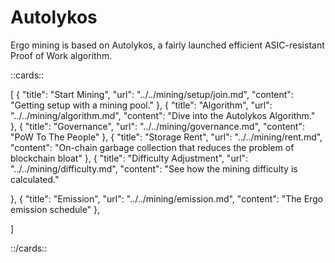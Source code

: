 # Autolykos

Ergo mining is based on Autolykos, a fairly launched efficient ASIC-resistant Proof of Work algorithm. 

::cards::

[
  {
    "title": "Start Mining",
    "url": "../../mining/setup/join.md",
    "content": "Getting setup with a mining pool."
  },
  {
    "title": "Algorithm",
    "url": "../../mining/algorithm.md",
    "content": "Dive into the Autolykos Algorithm."    
  },
  {
    "title": "Governance",
    "url": "../../mining/governance.md",
    "content": "PoW To The People"
  },
  {
    "title": "Storage Rent",
    "url": "../../mining/rent.md",
    "content": "On-chain garbage collection that reduces the problem of blockchain bloat"
  },
  {
    "title": "Difficulty Adjustment",
    "url": "../../mining/difficulty.md",
    "content": "See how the mining difficulty is calculated."

  },
  {
    "title": "Emission",
    "url": "../../mining/emission.md",
    "content": "The Ergo emission schedule"
  },

]

::/cards::

